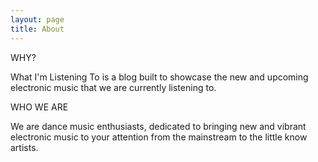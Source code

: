 ```yaml
---
layout: page
title: About
---
```

WHY?

What I'm Listening To is a blog built to showcase the new and upcoming electronic music that we are currently listening to.

WHO WE ARE

We are dance music enthusiasts, dedicated to bringing new and vibrant electronic music to your attention from the mainstream to the little know artists.
